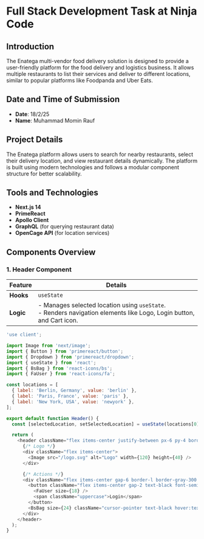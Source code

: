 # Full Stack Development Task at Ninja Code

## Introduction

The Enatega multi-vendor food delivery solution is designed to provide a user-friendly platform for the food delivery and logistics business. It allows multiple restaurants to list their services and deliver to different locations, similar to popular platforms like Foodpanda and Uber Eats.

## Date and Time of Submission
- **Date**: 18/2/25 
- **Name**: Muhammad Momin Rauf

## Project Details

The Enatega platform allows users to search for nearby restaurants, select their delivery location, and view restaurant details dynamically. The platform is built using modern technologies and follows a modular component structure for better scalability.

## Tools and Technologies
- **Next.js 14**
- **PrimeReact**
- **Apollo Client**
- **GraphQL** (for querying restaurant data)
- **OpenCage API** (for location services)

## Components Overview

### 1. Header Component
| **Feature** | **Details** |
|-------------|-------------|
| **Hooks** | `useState` |
| **Logic** | - Manages selected location using `useState`.<br>- Renders navigation elements like Logo, Login button, and Cart icon. |

```javascript
'use client';

import Image from 'next/image';
import { Button } from 'primereact/button';
import { Dropdown } from 'primereact/dropdown';
import { useState } from 'react';
import { BsBag } from 'react-icons/bs';
import { FaUser } from 'react-icons/fa';

const locations = [
  { label: 'Berlin, Germany', value: 'berlin' },
  { label: 'Paris, France', value: 'paris' },
  { label: 'New York, USA', value: 'newyork' },
];

export default function Header() {
  const [selectedLocation, setSelectedLocation] = useState(locations[0]);

  return (
    <header className="flex items-center justify-between px-6 py-4 border-b border-gray-300 bg-white shadow-md">
      {/* Logo */}
      <div className="flex items-center">
        <Image src="/logo.svg" alt="Logo" width={120} height={40} />
      </div>

      {/* Actions */}
      <div className="flex items-center gap-6 border-l border-gray-300 pl-6">
        <button className="flex items-center gap-2 text-black font-semibold hover:text-gray-600">
          <FaUser size={18} />
          <span className="uppercase">Login</span>
        </button>
        <BsBag size={24} className="cursor-pointer text-black hover:text-gray-600" />
      </div>
    </header>
  );
}
